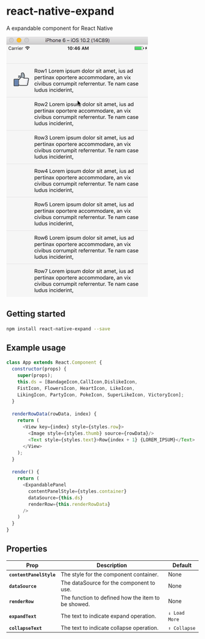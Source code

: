 # react-native-expand

A expandable component for React Native

![image](Example/images/demo.gif)

## Getting started
```bash
npm install react-native-expand --save
```

## Example usage

```javascript
class App extends React.Component {
  constructor(props) {
    super(props);
    this.ds = [BandageIcon,CallIcon,DislikeIcon,
    FistIcon, FlowersIcon, HeartIcon, LikeIcon,
    LikingIcon, PartyIcon, PokeIcon, SuperLikeIcon, VictoryIcon];
  }

  renderRowData(rowData, index) {
    return (
      <View key={index} style={styles.row}>
        <Image style={styles.thumb} source={rowData}/>
        <Text style={styles.text}>Row{index + 1} {LOREM_IPSUM}</Text>
      </View>
    );
  }

  render() {
    return (
      <ExpandablePanel
        contentPanelStyle={styles.container}
        dataSource={this.ds}
        renderRow={this.renderRowData}
      />
    )
  }
}
```

## Properties

| Prop | Description | Default |
|---|---|---|
|**`contentPanelStyle`**|The style for the component container.|None|
|**`dataSource`**|The dataSource for the component to use.| None |
|**`renderRow`**|The function to defined how the item to be showed.|None|
|**`expandText `**|The text to indicate expand operation.|`↓ Load More`|
|**`collapseText `**|The text to indicate collapse operation.|`↑ Collapse`|